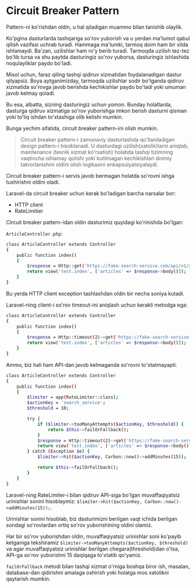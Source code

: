 # Circuit Breaker Pattern

Pattern-ni ko'rishdan oldin, u hal qiladigan muammo bilan tanishib olaylik.

Ko'pgina dasturlarda tashqariga so'rov yuborish va u yerdan ma'lumot qabul qilish vazifasi uchrab turadi. Hammaga ma'lumki, tarmoq doim ham bir xilda ishlamaydi. Ba'zan, uzilishlar ham ro'y berib turadi. Tarmoqda uzilish tez-tez bo'lib tursa va shu paytda dasturingiz so'rov yuborsa, dasturingiz ishlashida noqulayliklar paydo bo'ladi.

Misol uchun, faraz qiling tashqi qidiruv xizmatidan foydalanadigan dastur qilyapsiz. Boya aytganimizday, tarmoqda uzilishlar sodir bo'lganda qidiruv xizmatida so'rovga javob berishda kechikishlar paydo bo'ladi yoki umuman javob kelmay qoladi.

Bu esa, albatta, sizning dasturingiz uchun yomon. Bunday holatlarda, dasturga qidiruv xizmatiga so'rov yuborishga imkon berish dasturni qisman yoki to'liq ishdan to'xtashiga olib kelishi mumkin.

Bunga yechim sifatida, circuit breaker pattern-ini olish mumkin.

> Circuit breaker pattern-i zamonaviy dasturlashda qo'llaniladigan design pattern-i hisoblanadi. U dasturdagi uzilish(xatolik)larni aniqlab, maintenance (texnik xizmat ko'rsatish) holatida tashqi tizimning vaqtincha ishlamay qolishi yoki kutilmagan kechikishlari doimiy takrorlanishini oldini olish logikasini enkapsulyatsiyalaydi.

Circuit breaker pattern-i servis javob bermagan holatda so'rovni ishga tushirishni oldini oladi.

Laravel-da circuit breaker uchun kerak bo'ladigan barcha narsalar bor:

* HTTP client
* RateLimitier

Circuit breaker pattern-idan oldin dasturimiz quyidagi ko'rinishda bo'lgan:

`ArticleController.php`:

```bash
class ArticleController extends Controller
{
    public function index()
    {
        $response = Http::get('https://fake-search-service.com/api/v1/search?q=Laravel');
        return view('test.index', ['articles' => $response->body()]);
    }
}
```

Bu yerda HTTP client exception tashlashdan oldin bir necha soniya kutadi.

Laravel-ning client-i so'rov timeout-ini aniqlash uchun kerakli metodga ega:

```bash
class ArticleController extends Controller
{
    public function index()
    {
        $response = Http::timeout(2)->get('https://fake-search-service.com/api/v1/search?q=Laravel');
        return view('test.index', ['articles' => $response->body()]);
    }
}
```

Ammo, biz hali ham API-dan javob kelmaganda so'rovni to'xtatmayapti.

```bash
class ArticleController extends Controller
{
    public function index()
    {
        $limiter = app(RateLimiter::class);
        $actionKey = 'search_service';
        $threshold = 10;

        try {
            if ($limiter->tooManyAttempts($actionKey, $threshold)) {
                return $this->failOrFallback();
            }
            $response = Http::timeout(2)->get('https://fake-search-service.com/api/v1/search?q=Laravel');
            return view('test.index', ['articles' => $response->body()]);
        } catch (Exception $e) {
            $limiter->hit($actionKey, Carbon::now()->addMinutes(15));

            return $this->failOrFallback();
        }
    }
}
```

Laravel-ning RateLimiter-i bilan qidiruv API-siga bo'lgan muvaffaqiyatsiz urinishlar sonini hisoblaymiz: `$limiter->hit($actionKey, Carbon::now()->addMinutes(15));`.

Urinishlar sonini hisoblab, biz dasturimizni berilgan vaqt ichida berilgan sondagi so'rovlardan ortiq so'rov yuborishining oldini olamiz.

Har bir so'rov yuborishdan oldin, muvaffaqiyatsiz urinishlar soni ko'payib ketganiga tekshiramiz `$limiter->tooManyAttempts($actionKey, $threshold)` va agar muvaffaqiyatsiz urinishlar berilgan chegara(threshold)dan o'tsa, API-ga so'rov yuborishni 15 daqiqaga to'xtatib qo'yamiz.

`failOrFallback` metodi bilan tashqi xizmat o'rniga boshqa biror ish, masalan, database-dan qidirishni amalaga oshirish yoki holatga mos xatolikni qaytarish mumkin.
